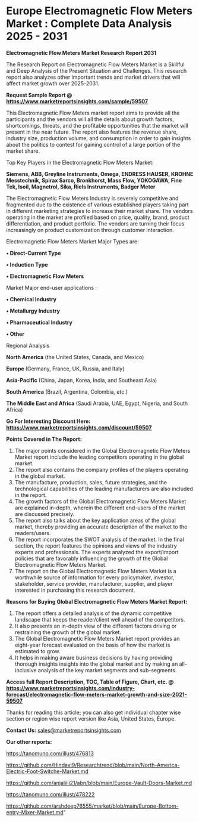  # Europe Electromagnetic Flow Meters Market : Complete Data Analysis 2025 - 2031

<strong>Electromagnetic Flow Meters Market Research Report 2031</strong>

The Research Report on Electromagnetic Flow Meters Market is a Skillful and Deep Analysis of the Present Situation and Challenges. This research report also analyzes other important trends and market drivers that will affect market growth over 2025-2031.

<strong>Request Sample Report @ <a href=https://www.marketreportsinsights.com/sample/59507>https://www.marketreportsinsights.com/sample/59507</a></strong>

This Electromagnetic Flow Meters market report aims to provide all the participants and the vendors will all the details about growth factors, shortcomings, threats, and the profitable opportunities that the market will present in the near future. The report also features the revenue share, industry size, production volume, and consumption in order to gain insights about the politics to contest for gaining control of a large portion of the market share.

Top Key Players in the Electromagnetic Flow Meters Market:

<strong>Siemens, ABB, Greyline Instruments, Omega, ENDRESS HAUSER, KROHNE Messtechnik, Spirax Sarco, Bronkhorst, Mass Flow, YOKOGAWA, Fine Tek, Isoil, Magnetrol, Sika, Riels Instruments, Badger Meter</strong>

The Electromagnetic Flow Meters Industry is severely competitive and fragmented due to the existence of various established players taking part in different marketing strategies to increase their market share. The vendors operating in the market are profiled based on price, quality, brand, product differentiation, and product portfolio. The vendors are turning their focus increasingly on product customization through customer interaction.

Electromagnetic Flow Meters Market Major Types are:

<strong>• Direct-Current Type

• Induction Type

• Electromagnetic Flow Meters</strong>

Market Major end-user applications :

<strong>• Chemical Industry

• Metallurgy Industry

• Pharmaceutical Industry

• Other</strong>

Regional Analysis

</u><strong><b>North America</b></strong> (the United States, Canada, and Mexico)

<strong><b>Europe </b></strong>(Germany, France, UK, Russia, and Italy)

<strong><b>Asia-Pacific</b></strong> (China, Japan, Korea, India, and Southeast Asia)

<strong><b>South America</b></strong> (Brazil, Argentina, Colombia, etc.)

<strong><b>The Middle East and Africa</b></strong> (Saudi Arabia, UAE, Egypt, Nigeria, and South Africa)

<strong>Go For Interesting Discount Here: <a href=https://www.marketreportsinsights.com/discount/59507>https://www.marketreportsinsights.com/discount/59507</a></strong>

<strong>Points Covered in The Report:</strong>
<ol>
  <li>The major points considered in the Global Electromagnetic Flow Meters Market report include the leading competitors operating in the global market.</li>
  <li>The report also contains the company profiles of the players operating in the global market.</li>
  <li>The manufacture, production, sales, future strategies, and the technological capabilities of the leading manufacturers are also included in the report.</li>
  <li>The growth factors of the Global Electromagnetic Flow Meters Market are explained in-depth, wherein the different end-users of the market are discussed precisely.</li>
  <li>The report also talks about the key application areas of the global market, thereby providing an accurate description of the market to the readers/users.</li>
  <li>The report incorporates the SWOT analysis of the market. In the final section, the report features the opinions and views of the industry experts and professionals. The experts analyzed the export/import policies that are favorably influencing the growth of the Global Electromagnetic Flow Meters Market.</li>
  <li>The report on the Global Electromagnetic Flow Meters Market is a worthwhile source of information for every policymaker, investor, stakeholder, service provider, manufacturer, supplier, and player interested in purchasing this research document.</li>
</ol>
<strong>Reasons for Buying Global Electromagnetic Flow Meters Market Report:</strong>

<ol>
  <li>The report offers a detailed analysis of the dynamic competitive landscape that keeps the reader/client well ahead of the competitors.</li>
  <li>It also presents an in-depth view of the different factors driving or restraining the growth of the global market.</li>
  <li>The Global Electromagnetic Flow Meters Market report provides an eight-year forecast evaluated on the basis of how the market is estimated to grow.</li>
  <li>It helps in making aware business decisions by having providing thorough insights insights into the global market and by making an all-inclusive analysis of the key market segments and sub-segments.</li>
</ol>
<strong>Access full Report Description, TOC, Table of Figure, Chart, etc. @ <a href=https://www.marketreportsinsights.com/industry-forecast/electromagnetic-flow-meters-market-growth-and-size-2021-59507>https://www.marketreportsinsights.com/industry-forecast/electromagnetic-flow-meters-market-growth-and-size-2021-59507</a></strong>


Thanks for reading this article; you can also get individual chapter wise section or region wise report version like Asia, United States, Europe.

<strong>Contact Us:</strong>
sales@marketreportsinsights.com

<strong>Our other reports:</strong>

<a href=https://tanomuno.com/illust/476813>https://tanomuno.com/illust/476813</a>

<a href=https://github.com/Hindavi9/Researchtrend/blob/main/North-America-Electric-Foot-Switche-Market.md>https://github.com/Hindavi9/Researchtrend/blob/main/North-America-Electric-Foot-Switche-Market.md</a>

<a href=https://github.com/anjaliiii21/abn/blob/main/Europe-Vault-Doors-Market.md>https://github.com/anjaliiii21/abn/blob/main/Europe-Vault-Doors-Market.md</a>

<a href=https://tanomuno.com/illust/478222>https://tanomuno.com/illust/478222</a>

<a href=https://github.com/arshdeep76555/market/blob/main/Europe-Bottom-entry-Mixer-Market.md>https://github.com/arshdeep76555/market/blob/main/Europe-Bottom-entry-Mixer-Market.md</a>"

